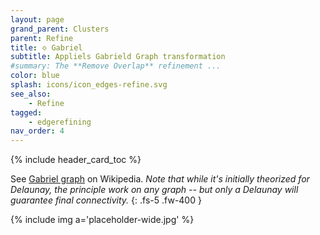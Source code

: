 ```yaml
---
layout: page
grand_parent: Clusters
parent: Refine
title: 🝔 Gabriel
subtitle: Appliels Gabrield Graph transformation
#summary: The **Remove Overlap** refinement ...
color: blue
splash: icons/icon_edges-refine.svg
see_also:
    - Refine
tagged: 
    - edgerefining
nav_order: 4
---
```


{% include header_card_toc %}

See [Gabriel graph](https://en.wikipedia.org/wiki/Gabriel_graph) on Wikipedia.
*Note that while it's initially theorized for Delaunay, the principle work on any graph -- but only a Delaunay will guarantee final connectivity.*
{: .fs-5 .fw-400 } 

{% include img a='placeholder-wide.jpg' %}
